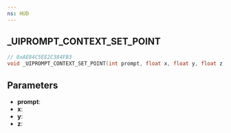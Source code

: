 ```yaml
---
ns: HUD
---
```

## _UIPROMPT_CONTEXT_SET_POINT

```c
// 0xAE84C5EE2C384FB3
void _UIPROMPT_CONTEXT_SET_POINT(int prompt, float x, float y, float z);
```

## Parameters
* **prompt**:
* **x**:
* **y**:
* **z**:
